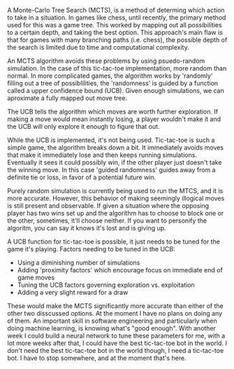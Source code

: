 A Monte-Carlo Tree Search (MCTS), is a method of determing which action to take in a situation.
In games like chess, until recently, the primary method used for this was a game tree.
This worked by mapping out all possibilities to a certain depth, and taking the best option.
This approach's main flaw is that for games with many branching paths (i.e. chess),
the possible depth of the search is limited due to time and computational complexity.

An MCTS algorithm avoids these problems by using psuedo-random simulation.
In the case of this tic-tac-toe implementation, more random than normal.
In more complicated games, the algorithm works by 'randomly' filling out a tree of possiblilities,
the 'randomness' is guided by a function called a upper confidence bound (UCB).
Given enough simulations, we can aproximate a fully mapped out move tree.

The UCB tells the algorithm which moves are worth further exploration.
If making a move would mean instantly losing,
a player wouldn't make it and the UCB will only explore it enough to figure that out.

While the UCB is implemented, it's not being used.
Tic-tac-toe is such a simple game, the algorithm breaks down a bit.
It immediately avoids moves that make it immediately lose and then keeps running simulations.
Eventually it sees it could possibly win, if the other player just doesn't take the winning move.
In this case 'guided randomness' guides away from a definite tie or loss, in favor of a potential future win.

Purely random simulation is currently being used to run the MTCS, and it is more accurate.
However, this behavior of making seemingly illogical moves is still present and observable.
If given a situation where the opposing player has two wins set up
and the algorithm has to choose to block one or the other, sometimes, it'll choose neither.
If you want to personify the algoritm, you can say it knows it's lost and is giving up.

A UCB function for tic-tac-toe is possible, it just needs to be tuned for the game it's playing.
Factors needing to be tuned in the UCB:
- Using a diminishing number of simulations
- Adding 'proximity factors' which encourage focus on immediate end of game moves
- Tuning the UCB factors governing exploration vs. exploitation
- Adding a very slight reward for a draw

These would make the MCTS significantly more accurate than either of the other two disscussed options.
At the moment I have no plans on doing any of them.
An important skill in software engineering and particularly when doing machine learning,
is knowing what's "good enough".
With another week I could build a neural network to tune these parameters for me,
with a lot more weeks after that, I could have the best tic-tac-toe bot in the world.
I don't need the best tic-tac-toe bot in the world though, I need a tic-tac-toe bot.
I have to stop somewhere, and at the moment that's here.
